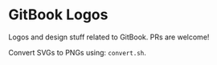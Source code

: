 GitBook Logos
=============

Logos and design stuff related to GitBook. PRs are welcome!

Convert SVGs to PNGs using: `convert.sh`.
